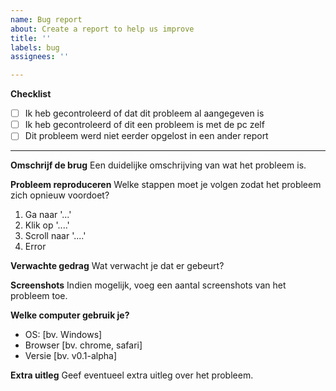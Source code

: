 ```yaml
---
name: Bug report
about: Create a report to help us improve
title: ''
labels: bug
assignees: ''

---
```


**Checklist**
- [ ] Ik heb gecontroleerd of dat dit probleem al aangegeven is
- [ ] Ik heb gecontroleerd of dit een probleem is met de pc zelf
- [ ] Dit probleem werd niet eerder opgelost in een ander report

---

**Omschrijf de brug**
Een duidelijke omschrijving van wat het probleem is.

**Probleem reproduceren**
Welke stappen moet je volgen zodat het probleem zich opnieuw voordoet?
1. Ga naar '...'
2. Klik op '....'
3. Scroll naar '....'
4. Error

**Verwachte gedrag**
Wat verwacht je dat er gebeurt?

**Screenshots**
Indien mogelijk, voeg een aantal screenshots van het probleem toe.

**Welke computer gebruik je?**
 - OS: [bv. Windows]
 - Browser [bv. chrome, safari]
 - Versie [bv. v0.1-alpha]

**Extra uitleg**
Geef eventueel extra uitleg over het probleem.
